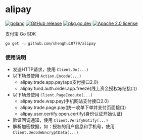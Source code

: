 # alipay

[![golang](https://img.shields.io/badge/Language-Go-green.svg?style=flat)](https://golang.org) [![GitHub release](https://img.shields.io/github/release/shenghui0779/alipay.svg)](https://github.com/shenghui0779/alipay/releases/latest) [![pkg.go.dev](https://img.shields.io/badge/dev-reference-007d9c?logo=go&logoColor=white&style=flat)](https://pkg.go.dev/github.com/shenghui0779/alipay) [![Apache 2.0 license](http://img.shields.io/badge/license-Apache%202.0-brightgreen.svg)](http://opensource.org/licenses/apache2.0)

支付宝 Go SDK

```sh
go get -u github.com/shenghui0779/alipay
```

### 使用说明

- 发送HTTP请求，使用 `Client.Do(...)`
- 以下场景使用 `Action.Encode(...)`
  * alipay.trade.app.pay(app支付接口2.0)
  * alipay.fund.auth.order.app.freeze(线上资金授权冻结接口)
- 以下场景使用 `Client.PageExecute(...)`
  * alipay.trade.wap.pay(手机网站支付接口2.0)
  * alipay.trade.page.pay(统一收单下单并支付页面接口)
  * alipay.user.certify.open.certify(身份认证开始认证)
- 验证回调通知，使用 `Client.VerifyNotify(...)`
- 解析加密数据，如：授权的用户信息和手机号，使用 `Client.DecodeEncryptData(...)`

